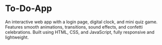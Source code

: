 # To-Do-App
An interactive web app with a login page, digital clock, and mini quiz game. Features smooth animations, transitions, sound effects, and confetti celebrations. Built using HTML, CSS, and JavaScript, fully responsive and lightweight.
